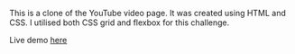 This is a clone of the YouTube video page. It was created using HTML and CSS. I utilised both CSS grid and flexbox for this challenge.

Live demo [here](https://sammacfarlane23.github.io/youtube-clone/)
